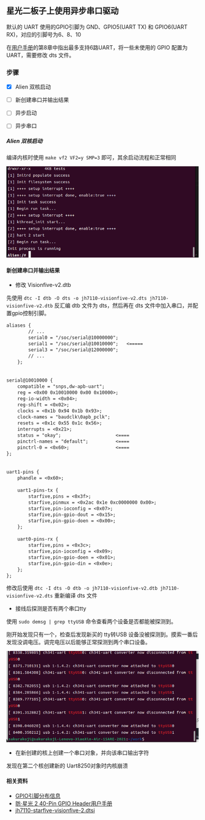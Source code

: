 ## 星光二板子上使用异步串口驱动

默认的 UART 使用的GPIO引脚为 GND、GPIO5(UART TX) 和 GPIO6(UART RX)，对应的引脚号为6、8、10

在[用户手册]((https://doc.rvspace.org/VisionFive2/PDF/VisionFive2_40-Pin_GPIO_Header_UG.pdf))的第8章中指出最多支持6路UART，将一些未使用的 GPIO 配置为 UART，需要修改 dts 文件。


### 步骤
+ [x] Alien 双核启动
+ [ ] 新创建串口并输出结果
+ [ ] 异步启动
+ [ ] 异步串口


##### Alien 双核启动
编译内核时使用 `make vf2 VF2=y SMP=3` 即可，其余启动流程和正常相同

![](./img/multicore.png)


#### 新创建串口并输出结果
+ 修改 Visionfive-v2.dtb

先使用 `dtc -I dtb -O dts -o jh7110-visionfive-v2.dts jh7110-visionfive-v2.dtb` 反汇编 dtb 文件为 dts，然后再在 dts 文件中加入串口，并配置gpio控制引脚。



```
aliases {
        // ...
		serial0 = "/soc/serial@10000000";
		serial1 = "/soc/serial@10010000";   <=====
		serial3 = "/soc/serial@12000000";
        // ...
    };


serial@10010000 {
    compatible = "snps,dw-apb-uart";
    reg = <0x00 0x10010000 0x00 0x10000>;
    reg-io-width = <0x04>;
    reg-shift = <0x02>;
    clocks = <0x1b 0x94 0x1b 0x93>;
    clock-names = "baudclk\0apb_pclk";
    resets = <0x1c 0x55 0x1c 0x56>;
    interrupts = <0x21>;
    status = "okay";                    <====
    pinctrl-names = "default";          <====    
    pinctrl-0 = <0x60>;                 <====
};


uart1-pins {
    phandle = <0x60>;

    uart1-pins-tx {
        starfive,pins = <0x3f>;
        starfive,pinmux = <0x2ac 0x1e 0xc0000000 0x00>;
        starfive,pin-ioconfig = <0x07>;
        starfive,pin-gpio-dout = <0x15>;
        starfive,pin-gpio-doen = <0x00>;
    };

    uart0-pins-rx {
        starfive,pins = <0x3c>;
        starfive,pin-ioconfig = <0x09>;
        starfive,pin-gpio-doen = <0x01>;
        starfive,pin-gpio-din = <0x0e>;
    };
};
```

修改后使用 `dtc -I dts -O dtb -o jh7110-visionfive-v2.dtb jh7110-visionfive-v2.dts` 重新编译 dts 文件
 

+ 接线后探测是否有两个串口tty

使用 `sudo demsg | grep ttyUSB` 命令查看两个设备是否都能被探测到。

刚开始发现只有一个，检查后发现新买的 tty转USB 设备没被探测到。摸索一番后发现没调电压。调完电压以后能够正常探测到两个串口设备。


![](./img/tty2USB.png)

+ 在新创建的核上创建一个串口对象，并向该串口输出字符

发现在第二个核创建新的 Uart8250对象时内核崩溃




#### 相关资料
+ [GPIO引脚分布信息](https://doc.rvspace.org/VisionFive2/Datasheet/VisionFive_2/gpio_pin_assig.html)
+ [昉·星光 2 40-Pin GPIO Header用户手册](https://doc.rvspace.org/VisionFive2/PDF/VisionFive2_40-Pin_GPIO_Header_UG.pdf)
+ [jh7110-starfive-visionfive-2.dtsi](https://github.com/starfive-tech/linux/blob/JH7110_VisionFive2_devel/arch/riscv/boot/dts/starfive/jh7110-starfive-visionfive-2.dtsi)